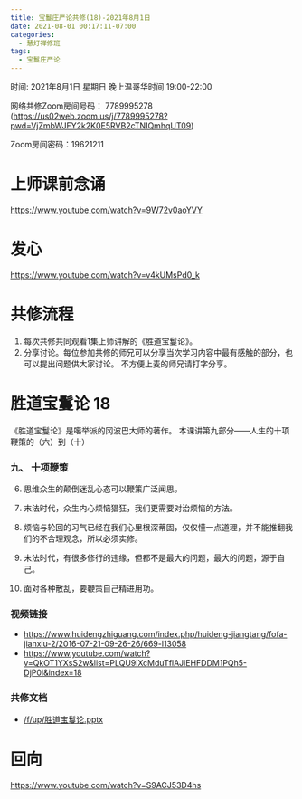 ```yaml
---
title: 宝鬘庄严论共修(18)-2021年8月1日
date: 2021-08-01 00:17:11-07:00
categories:
  - 慧灯禅修班
tags:
  - 宝鬘庄严论
---
```

<!--StartFragment-->
时间: 2021年8月1日 星期日 晚上温哥华时间 19:00-22:00

网络共修Zoom房间号码： 7789995278 (<https://us02web.zoom.us/j/7789995278?pwd=VjZmbWJFY2k2K0E5RVB2cTNIQmhqUT09>)

Zoom房间密码：19621211

# 上师课前念诵

<https://www.youtube.com/watch?v=9W72v0aoYVY>

# 发心

<https://www.youtube.com/watch?v=v4kUMsPd0_k>

# 共修流程

1. 每次共修共同观看1集上师讲解的《胜道宝鬘论》。
2. 分享讨论。每位参加共修的师兄可以分享当次学习内容中最有感触的部分，也可以提出问题供大家讨论。 不方便上麦的师兄请打字分享。

# 胜道宝鬘论 18

《胜道宝鬘论》是噶举派的冈波巴大师的著作。 本课讲第九部分——人生的十项鞭策的（六）到（十）


### 九、 十项鞭策
6. 思维众生的颠倒迷乱心态可以鞭策广泛闻思。
7. 末法时代，众生内心烦恼猖狂，我们更需要对治烦恼的方法。
8. 烦恼与轮回的习气已经在我们心里根深蒂固，仅仅懂一点道理，并不能推翻我们的不合理观念，所以必须实修。

9. 末法时代，有很多修行的违缘，但都不是最大的问题，最大的问题，源于自己。
10. 面对各种散乱，要鞭策自己精进用功。




### 视频链接

* <https://www.huidengzhiguang.com/index.php/huideng-jiangtang/fofa-jianxiu-2/2016-07-21-09-26-26/669-l13058>
* <https://www.youtube.com/watch?v=QkOT1YXsS2w&list=PLQU9iXcMduTflAJiEHFDDM1PQh5-DjP0l&index=18>

### 共修文档

* [/f/up/胜道宝鬘论.pptx](https://s3.ca-central-1.wasabisys.com/hddata/f.huidengchanxiu.net/hdv/f/up/%E8%83%9C%E9%81%93%E5%AE%9D%E9%AC%98%E8%AE%BA.pptx)


# 回向

<https://www.youtube.com/watch?v=S9ACJ53D4hs>

<!--EndFragment-->

